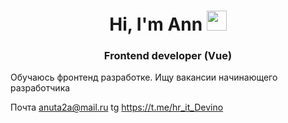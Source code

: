 <h1 align="center">Hi, I'm Ann
<img src="https://github.com/blackcater/blackcater/raw/main/images/Hi.gif" height="32"/></h1>
<h3 align="center">Frontend developer (Vue)</h3>

Обучаюсь фронтенд разработке. 
Ищу вакансии начинающего разработчика

Почта anuta2a@mail.ru
tg https://t.me/hr_it_Devino


<!--
**AnnaCVrecruitment/AnnaCVrecruitment** is a ✨ _special_ ✨ repository because its `README.md` (this file) appears on your GitHub profile.

Here are some ideas to get you started:

- 🔭 I’m currently working on ...
- 🌱 I’m currently learning ...
- 👯 I’m looking to collaborate on ...
- 🤔 I’m looking for help with ...
- 💬 Ask me about ...
- 📫 How to reach me: ...
- 😄 Pronouns: ...
- ⚡ Fun fact: ...
-->
